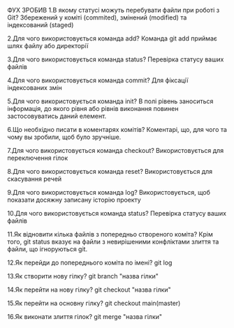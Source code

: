 ФУХ ЗРОБИВ
1.В якому статусі можуть перебувати файли при роботі з Git? 
Збережений у коміті (commited), змінений (modified) та індексований (staged)

2.Для чого використовується команда add? 
Команда git add приймає шлях файлу або директорії

3.Для чого використовується команда status? 
Перевірка статусу ваших файлів

4.Для чого використовується команда commit? 
Для фіксації індексованих змін

5.Для чого використовується команда init? 
В полі рівень заноситься інформація, до якого рівня або рівнів виконання повинен застосовуватись даний елемент.

6.Що необхідно писати в коментарях комітів? 
Коментарi, що, для чого та чому вы зробили, щоб було зручнiше.

7.Для чого використовується команда checkout? 
Використовується для переключення гілок

8.Для чого використовується команда reset? 
Використовується для скасування речей

9.Для чого використовується команда log? 
Використовується, щоб показати досяжну записану історію проекту

10.Для чого використовується команда status? 
Перевірка статусу ваших файлів

11.Як відновити кілька файлів з попередньо створеного коміта? 
Крім того, git status вказує на файли з невирішеними конфліктами злиття та файли, що ігноруються git.

12.Як перейди до попереднього коміта по імені? 
git log

13.Як створити нову гілку? 
git branch "назва гілки"

14.Як перейти на нову гілку? 
git checkout "назва гілки"

15.Як перейти на основну гілку? 
git checkout main(master)

16.Як виконати злиття гілок? 
git merge "назва гілки"
